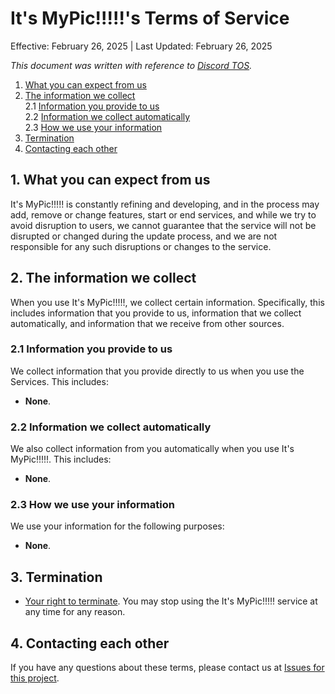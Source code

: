 # It's MyPic!!!!!'s Terms of Service
Effective: February 26, 2025 | Last Updated: February 26, 2025

_This document was written with reference to [Discord TOS](https://discord.com/terms)._

1. [What you can expect from us](#1-what-you-can-expect-from-us)
2. [The information we collect](#2-the-information-we-collect)  
   2.1 [Information you provide to us](#21-information-you-provide-to-us)  
   2.2 [Information we collect automatically](#22-information-we-collect-automatically)  
   2.3 [How we use your information](#23-how-we-use-your-information)
3. [Termination](#3-termination)
4. [Contacting each other](#4-contacting-each-other)

## 1. What you can expect from us
It's MyPic!!!!! is constantly refining and developing, and in the process may add, remove or change features, start or end services, and while we try to avoid disruption to users, we cannot guarantee that the service will not be disrupted or changed during the update process, and we are not responsible for any such disruptions or changes to the service.

## 2. The information we collect
When you use It's MyPic!!!!!, we collect certain information. Specifically, this includes information that you provide to us, information that we collect automatically, and information that we receive from other sources.
### 2.1 Information you provide to us
We collect information that you provide directly to us when you use the Services. This includes:
* **None**.
### 2.2 Information we collect automatically
We also collect information from you automatically when you use It's MyPic!!!!!. This includes:
* **None**.
### 2.3 How we use your information
We use your information for the following purposes:
* **None**.

## 3. Termination
* <ins>Your right to terminate</ins>. You may stop using the It's MyPic!!!!! service at any time for any reason.

## 4. Contacting each other
If you have any questions about these terms, please contact us at [Issues for this project](https://github.com/NightFeather0615/Its-MyPic-Android/issues).
